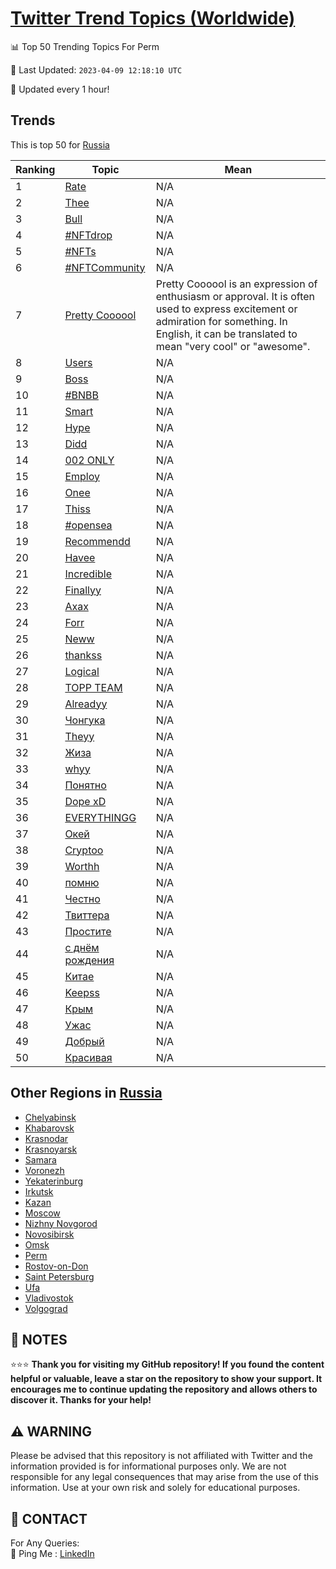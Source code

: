 [Twitter Trend Topics (Worldwide)](https://github.com/ErcinDedeoglu/Twitter-Trend-Topics)
==========


📊 Top 50 Trending Topics For Perm

📆 Last Updated: `2023-04-09 12:18:10 UTC`

🔧 Updated every 1 hour!


## Trends

This is top 50 for [Russia](</Russia>)

| Ranking | Topic | Mean |
| ------- | ------------ | ------------ |
| 1 | [Rate](http://twitter.com/search?q=Rate) | N/A |
| 2 | [Thee](http://twitter.com/search?q=Thee) | N/A |
| 3 | [Bull](http://twitter.com/search?q=Bull) | N/A |
| 4 | [#NFTdrop](http://twitter.com/search?q=%23NFTdrop) | N/A |
| 5 | [#NFTs](http://twitter.com/search?q=%23NFTs) | N/A |
| 6 | [#NFTCommunity](http://twitter.com/search?q=%23NFTCommunity) | N/A |
| 7 | [Pretty Coooool](http://twitter.com/search?q=Pretty+Coooool) | Pretty Coooool is an expression of enthusiasm or approval. It is often used to express excitement or admiration for something. In English, it can be translated to mean "very cool" or "awesome". |
| 8 | [Users](http://twitter.com/search?q=Users) | N/A |
| 9 | [Boss](http://twitter.com/search?q=Boss) | N/A |
| 10 | [#BNBB](http://twitter.com/search?q=%23BNBB) | N/A |
| 11 | [Smart](http://twitter.com/search?q=Smart) | N/A |
| 12 | [Hype](http://twitter.com/search?q=Hype) | N/A |
| 13 | [Didd](http://twitter.com/search?q=Didd) | N/A |
| 14 | [002 ONLY](http://twitter.com/search?q=002+ONLY) | N/A |
| 15 | [Employ](http://twitter.com/search?q=Employ) | N/A |
| 16 | [Onee](http://twitter.com/search?q=Onee) | N/A |
| 17 | [Thiss](http://twitter.com/search?q=Thiss) | N/A |
| 18 | [#opensea](http://twitter.com/search?q=%23opensea) | N/A |
| 19 | [Recommendd](http://twitter.com/search?q=Recommendd) | N/A |
| 20 | [Havee](http://twitter.com/search?q=Havee) | N/A |
| 21 | [Incredible](http://twitter.com/search?q=Incredible) | N/A |
| 22 | [Finallyy](http://twitter.com/search?q=Finallyy) | N/A |
| 23 | [Ахах](http://twitter.com/search?q=%d0%90%d1%85%d0%b0%d1%85) | N/A |
| 24 | [Forr](http://twitter.com/search?q=Forr) | N/A |
| 25 | [Neww](http://twitter.com/search?q=Neww) | N/A |
| 26 | [thankss](http://twitter.com/search?q=thankss) | N/A |
| 27 | [Logical](http://twitter.com/search?q=Logical) | N/A |
| 28 | [TOPP TEAM](http://twitter.com/search?q=TOPP+TEAM) | N/A |
| 29 | [Alreadyy](http://twitter.com/search?q=Alreadyy) | N/A |
| 30 | [Чонгука](http://twitter.com/search?q=%d0%a7%d0%be%d0%bd%d0%b3%d1%83%d0%ba%d0%b0) | N/A |
| 31 | [Theyy](http://twitter.com/search?q=Theyy) | N/A |
| 32 | [Жиза](http://twitter.com/search?q=%d0%96%d0%b8%d0%b7%d0%b0) | N/A |
| 33 | [whyy](http://twitter.com/search?q=whyy) | N/A |
| 34 | [Понятно](http://twitter.com/search?q=%d0%9f%d0%be%d0%bd%d1%8f%d1%82%d0%bd%d0%be) | N/A |
| 35 | [Dope xD](http://twitter.com/search?q=Dope+xD) | N/A |
| 36 | [EVERYTHINGG](http://twitter.com/search?q=EVERYTHINGG) | N/A |
| 37 | [Окей](http://twitter.com/search?q=%d0%9e%d0%ba%d0%b5%d0%b9) | N/A |
| 38 | [Cryptoo](http://twitter.com/search?q=Cryptoo) | N/A |
| 39 | [Worthh](http://twitter.com/search?q=Worthh) | N/A |
| 40 | [помню](http://twitter.com/search?q=%d0%bf%d0%be%d0%bc%d0%bd%d1%8e) | N/A |
| 41 | [Честно](http://twitter.com/search?q=%d0%a7%d0%b5%d1%81%d1%82%d0%bd%d0%be) | N/A |
| 42 | [Твиттера](http://twitter.com/search?q=%d0%a2%d0%b2%d0%b8%d1%82%d1%82%d0%b5%d1%80%d0%b0) | N/A |
| 43 | [Простите](http://twitter.com/search?q=%d0%9f%d1%80%d0%be%d1%81%d1%82%d0%b8%d1%82%d0%b5) | N/A |
| 44 | [с днём рождения](http://twitter.com/search?q=%d1%81+%d0%b4%d0%bd%d1%91%d0%bc+%d1%80%d0%be%d0%b6%d0%b4%d0%b5%d0%bd%d0%b8%d1%8f) | N/A |
| 45 | [Китае](http://twitter.com/search?q=%d0%9a%d0%b8%d1%82%d0%b0%d0%b5) | N/A |
| 46 | [Keepss](http://twitter.com/search?q=Keepss) | N/A |
| 47 | [Крым](http://twitter.com/search?q=%d0%9a%d1%80%d1%8b%d0%bc) | N/A |
| 48 | [Ужас](http://twitter.com/search?q=%d0%a3%d0%b6%d0%b0%d1%81) | N/A |
| 49 | [Добрый](http://twitter.com/search?q=%d0%94%d0%be%d0%b1%d1%80%d1%8b%d0%b9) | N/A |
| 50 | [Красивая](http://twitter.com/search?q=%d0%9a%d1%80%d0%b0%d1%81%d0%b8%d0%b2%d0%b0%d1%8f) | N/A |



## Other Regions in [Russia](</Russia>)

* [Chelyabinsk](</Russia/Chelyabinsk.md>)
* [Khabarovsk](</Russia/Khabarovsk.md>)
* [Krasnodar](</Russia/Krasnodar.md>)
* [Krasnoyarsk](</Russia/Krasnoyarsk.md>)
* [Samara](</Russia/Samara.md>)
* [Voronezh](</Russia/Voronezh.md>)
* [Yekaterinburg](</Russia/Yekaterinburg.md>)
* [Irkutsk](</Russia/Irkutsk.md>)
* [Kazan](</Russia/Kazan.md>)
* [Moscow](</Russia/Moscow.md>)
* [Nizhny Novgorod](</Russia/Nizhny Novgorod.md>)
* [Novosibirsk](</Russia/Novosibirsk.md>)
* [Omsk](</Russia/Omsk.md>)
* [Perm](</Russia/Perm.md>)
* [Rostov-on-Don](</Russia/Rostov-on-Don.md>)
* [Saint Petersburg](</Russia/Saint Petersburg.md>)
* [Ufa](</Russia/Ufa.md>)
* [Vladivostok](</Russia/Vladivostok.md>)
* [Volgograd](</Russia/Volgograd.md>)



## 📝 NOTES

⭐⭐⭐ **Thank you for visiting my GitHub repository! If you found the content helpful or valuable, leave a star on the repository to show your support. It encourages me to continue updating the repository and allows others to discover it. Thanks for your help!**


## ⚠️ WARNING

Please be advised that this repository is not affiliated with Twitter and the information provided is for informational purposes only. We are not responsible for any legal consequences that may arise from the use of this information. Use at your own risk and solely for educational purposes.


## 📨 CONTACT

 For Any Queries:  
            🏓 Ping Me : [LinkedIn](https://www.linkedin.com/in/ercindedeoglu/)
